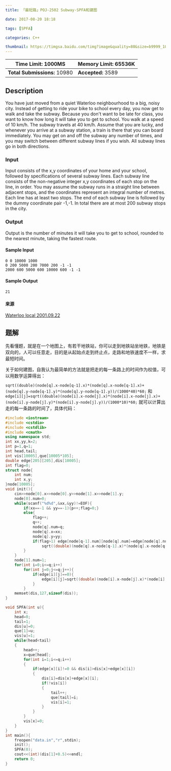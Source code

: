 ```yaml
---
title: 「最短路」POJ-2502 Subway-SPFA和建图

date: 2017-08-20 18:18

tags: [SPFA]

categories: C++

thumbnail: https://timgsa.baidu.com/timg?image&quality=80&size=b9999_10000&sec=1503234480222&di=25f6ba8ca78eaa51dbade53220a35512&imgtype=0&src=http%3A%2F%2Ff.hiphotos.baidu.com%2Fzhidao%2Fpic%2Fitem%2F8b82b9014a90f60326b707453b12b31bb051eda9.jpg
---
```


| **Time Limit:** 1000MS       | **Memory Limit:** 65536K |
| ---------------------------- | ------------------------ |
| **Total Submissions:** 10980 | **Accepted:** 3589       |

## Description

You have just moved from a quiet Waterloo neighbourhood to a big, noisy city. Instead of getting to ride your bike to school every day, you now get to walk and take the subway. Because you don't want to be late for class, you want to know how long it will take you to get to school. 
You walk at a speed of 10 km/h. The subway travels at 40 km/h. Assume that you are lucky, and whenever you arrive at a subway station, a train is there that you can board immediately. You may get on and off the subway any number of times, and you may switch between different subway lines if you wish. All subway lines go in both directions.

### Input

Input consists of the x,y coordinates of your home and your school, followed by specifications of several subway lines. Each subway line consists of the non-negative integer x,y coordinates of each stop on the line, in order. You may assume the subway runs in a straight line between adjacent stops, and the coordinates represent an integral number of metres. Each line has at least two stops. The end of each subway line is followed by the dummy coordinate pair -1,-1. In total there are at most 200 subway stops in the city.

### Output

Output is the number of minutes it will take you to get to school, rounded to the nearest minute, taking the fastest route.

#### Sample Input

```
0 0 10000 1000
0 200 5000 200 7000 200 -1 -1 
2000 600 5000 600 10000 600 -1 -1
```

#### Sample Output

```
21
```

#### 来源

[Waterloo local 2001.09.22](http://poj.org/searchproblem?field=source&key=Waterloo+local+2001.09.22)

## 题解

先看懂题，就是在一个地图上，有若干地铁站，你可以走到地铁站坐地铁，地铁是双向的，人可以任意走，目的是从起始点走到终止点，走路和地铁速度不一样，求最短时间。

关于如何建图，自我认为最简单的方法就是把走的每一条路上的时间作为权值，可以用数学运算得出：

`sqrt((double)(node[q].x-node[q-1].x)*(node[q].x-node[q-1].x)+(node[q].y-node[q-1].y)*(node[q].y-node[q-1].y))/(1000*40)*60;` 和 `edge[i][j]=sqrt((double)(node[i].x-node[j].x)*(node[i].x-node[j].x)+(node[i].y-node[j].y)*(node[i].y-node[j].y))/(1000*10)*60;` 就可以计算出走的每一条路的时间了，具体代码：

```cpp
#include <iostream>
#include <cstdio>
#include <cstdlib>
#include <cmath>
using namespace std;
int xx,yy,k=2;
int p=1,q=1;
int head,tail;
int vis[10005],que[10005*105];
double edge[205][205],dis[10005];
int flag=0;
struct node{
	int num;
	int x,y;
}node[10005];
void init(){
	cin>>node[0].x>>node[0].y>>node[1].x>>node[1].y;
	node[0].num=0;
	while(scanf("%d%d",&xx,&yy)!=EOF){
		if(xx==-1 && yy==-1){p++;flag=0;}
		else{
			flag++;
			q++;
			node[q].num=q;
			node[q].x=xx;
			node[q].y=yy;
			if(flag>1) edge[node[q-1].num][node[q].num]=edge[node[q].num][node[q-1].num]=
				sqrt((double)(node[q].x-node[q-1].x)*(node[q].x-node[q-1].x)+(node[q].y-node[q-1].y)*(node[q].y-node[q-1].y))/(1000*40)*60;
		}
	}
	node[1].num=1;
	for(int i=0;i<=q;i++)
		for(int j=0;j<=q;j++){
			if(edge[i][j]==0){
				edge[i][j]=sqrt((double)(node[i].x-node[j].x)*(node[i].x-node[j].x)+(node[i].y-node[j].y)*(node[i].y-node[j].y))/(1000*10)*60;
			}
		}
	memset(dis,127,sizeof(dis));
}

void SPFA(int u){
	int x;
	head=0;
	tail=1;
	dis[u]=0;
	que[1]=u;
	vis[u]=1;
	while(head<tail)
	{
		head++;
		x=que[head];
		for(int i=1;i<=q;i++)
		{
			if(edge[x][i]!=0 && dis[i]>dis[x]+edge[x][i])
			{
				dis[i]=dis[x]+edge[x][i];
				if(!vis[i])
				{
					tail++;
					que[tail]=i;
					vis[i]=1;
				}
			}
		}
		vis[x]=0;
	}
}
int main(){
	freopen("data.in","r",stdin);
	init();
	SPFA(0);
	cout<<(int)(dis[1]+0.5)<<endl;
	return 0;
}
```

